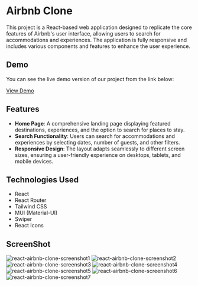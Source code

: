 # Airbnb Clone

This project is a React-based web application designed to replicate the core features of Airbnb's user interface, allowing users to search for accommodations and experiences. The application is fully responsive and includes various components and features to enhance the user experience.

## Demo

You can see the live demo version of our project from the link below:

[View Demo](https://your-demo-link.example.com)

## Features
* **Home Page**: A comprehensive landing page displaying featured destinations, experiences, and the option to search for places to stay.
* **Search Functionality**: Users can search for accommodations and experiences by selecting dates, number of guests, and other filters.
* **Responsive Design**: The layout adapts seamlessly to different screen sizes, ensuring a user-friendly experience on desktops, tablets, and mobile devices.

## Technologies Used
* React
* React Router
* Tailwind CSS
* MUI (Material-UI)
* Swiper
* React Icons

## ScreenShot
![react-airbnb-clone-screenshot1](https://github.com/user-attachments/assets/09a1511b-1ecf-4f20-ac1e-09639328c4aa)
![react-airbnb-clone-screenshot2](https://github.com/user-attachments/assets/c574a2bc-d590-4952-95ad-925301ab06d7)
![react-airbnb-clone-screenshot3](https://github.com/user-attachments/assets/8453c0d9-269d-4982-9490-b92d525a44c7)
![react-airbnb-clone-screenshot4](https://github.com/user-attachments/assets/bb83d612-c078-46f8-99c1-f88deaa25a95)
![react-airbnb-clone-screenshot5](https://github.com/user-attachments/assets/43ea0a37-682b-425e-9669-0e5035c25cda)
![react-airbnb-clone-screenshot6](https://github.com/user-attachments/assets/57a51fa7-bef8-4431-b481-e1e2643d3c33)
![react-airbnb-clone-screenshot7](https://github.com/user-attachments/assets/8382c52b-cca1-4e1d-83c1-4f39ac9ea842)
